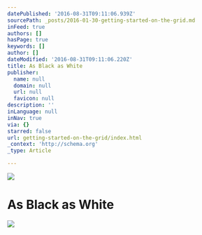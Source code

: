 ```yaml
---
datePublished: '2016-08-31T09:11:06.939Z'
sourcePath: _posts/2016-01-30-getting-started-on-the-grid.md
inFeed: true
authors: []
hasPage: true
keywords: []
author: []
dateModified: '2016-08-31T09:11:06.220Z'
title: As Black as White
publisher:
  name: null
  domain: null
  url: null
  favicon: null
description: ''
inLanguage: null
inNav: true
via: {}
starred: false
url: getting-started-on-the-grid/index.html
_context: 'http://schema.org'
_type: Article

---
```

![](https://s3-us-west-2.amazonaws.com/the-grid-img/p/5f6aad7aa197c96cf7b09c184f18119a021db515.jpg)

# As Black as White
![](https://s3-us-west-2.amazonaws.com/the-grid-img/p/3863817732acd9cfd5b076f8373610a19a186dbd.jpg)